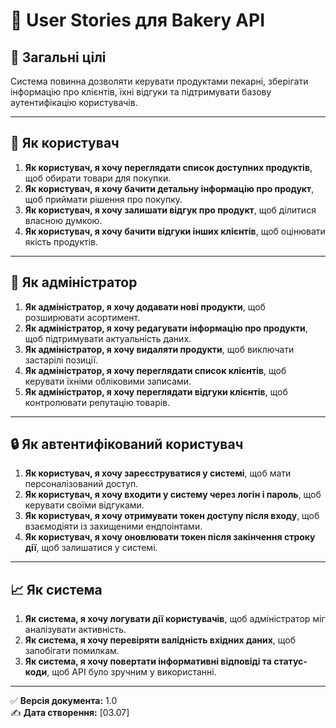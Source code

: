 # 📘 User Stories для Bakery API

## 🎯 Загальні цілі
Система повинна дозволяти керувати продуктами пекарні, зберігати інформацію про клієнтів, їхні відгуки та підтримувати базову аутентифікацію користувачів.

---

## 👤 Як користувач
1. **Як користувач, я хочу переглядати список доступних продуктів**, щоб обирати товари для покупки.
2. **Як користувач, я хочу бачити детальну інформацію про продукт**, щоб приймати рішення про покупку.
3. **Як користувач, я хочу залишати відгук про продукт**, щоб ділитися власною думкою.
4. **Як користувач, я хочу бачити відгуки інших клієнтів**, щоб оцінювати якість продуктів.

---

## 👤 Як адміністратор
1. **Як адміністратор, я хочу додавати нові продукти**, щоб розширювати асортимент.
2. **Як адміністратор, я хочу редагувати інформацію про продукти**, щоб підтримувати актуальність даних.
3. **Як адміністратор, я хочу видаляти продукти**, щоб виключати застарілі позиції.
4. **Як адміністратор, я хочу переглядати список клієнтів**, щоб керувати їхніми обліковими записами.
5. **Як адміністратор, я хочу переглядати відгуки клієнтів**, щоб контролювати репутацію товарів.

---

## 🔒 Як автентифікований користувач
1. **Як користувач, я хочу зареєструватися у системі**, щоб мати персоналізований доступ.
2. **Як користувач, я хочу входити у систему через логін і пароль**, щоб керувати своїми відгуками.
3. **Як користувач, я хочу отримувати токен доступу після входу**, щоб взаємодіяти із захищеними ендпоінтами.
4. **Як користувач, я хочу оновлювати токен після закінчення строку дії**, щоб залишатися у системі.

---

## 📈 Як система
1. **Як система, я хочу логувати дії користувачів**, щоб адміністратор міг аналізувати активність.
2. **Як система, я хочу перевіряти валідність вхідних даних**, щоб запобігати помилкам.
3. **Як система, я хочу повертати інформативні відповіді та статус-коди**, щоб API було зручним у використанні.

---

✅ **Версія документа:** 1.0  
✍️ **Дата створення:** [03.07]
